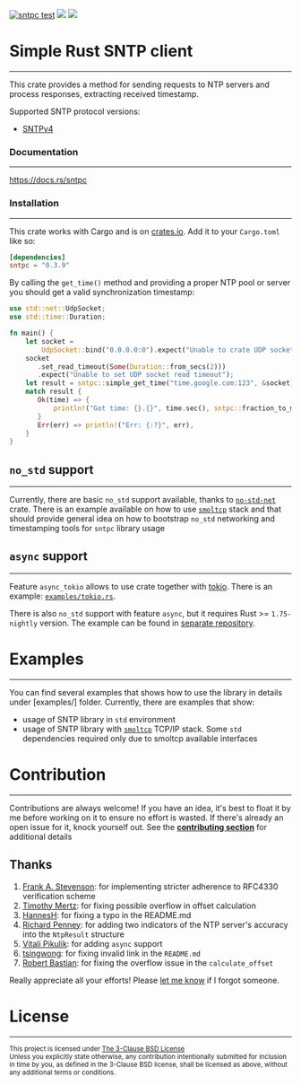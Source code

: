 [![sntpc test](https://github.com/vpetrigo/sntpc/actions/workflows/ci.yml/badge.svg)](https://github.com/vpetrigo/sntpc/actions/workflows/ci.yml)
[![](https://img.shields.io/crates/v/sntpc)](https://crates.io/crates/sntpc)
[![](https://img.shields.io/crates/l/sntpc)](https://github.com/vpetrigo/sntpc/blob/master/LICENSE.md)

# Simple Rust SNTP client

-------------------------

This crate provides a method for sending requests to NTP servers and process responses,
extracting received timestamp.

Supported SNTP protocol versions:
- [SNTPv4](https://datatracker.ietf.org/doc/html/rfc4330)

### Documentation

-----------------

https://docs.rs/sntpc

### Installation

----------------

This crate works with Cargo and is on
[crates.io](https://crates.io/crates/sntpc). Add it to your `Cargo.toml`
like so:

```toml
[dependencies]
sntpc = "0.3.9"
```

By calling the `get_time()` method and providing a proper NTP pool or server you
should get a valid synchronization timestamp:

```rust
use std::net::UdpSocket;
use std::time::Duration;

fn main() {
    let socket =
        UdpSocket::bind("0.0.0.0:0").expect("Unable to crate UDP socket");
    socket
       .set_read_timeout(Some(Duration::from_secs(2)))
       .expect("Unable to set UDP socket read timeout");
    let result = sntpc::simple_get_time("time.google.com:123", &socket);
    match result {
       Ok(time) => {
           println!("Got time: {}.{}", time.sec(), sntpc::fraction_to_milliseconds(time.sec_fraction()));
       }
       Err(err) => println!("Err: {:?}", err),
    }
}
```

## `no_std` support

-------------------

Currently, there are basic `no_std` support available, thanks to [`no-std-net`](https://crates.io/crates/no-std-net)
crate. There is an example available on how to use [`smoltcp`][smoltcp] stack and that should provide
general idea on how to bootstrap `no_std` networking and timestamping tools for `sntpc` library usage

## `async` support

-------------------

Feature `async_tokio` allows to use crate together with [tokio](https://docs.rs/tokio/latest/tokio/).
There is an example: [`examples/tokio.rs`](examples/tokio.rs).

There is also `no_std` support with feature `async`, but it requires Rust >= `1.75-nightly` version.
The example can be found in [separate repository](https://github.com/vpikulik/sntpc_embassy).

# Examples

----------

You can find several examples that shows how to use the library in details under [examples/] folder.
Currently, there are examples that show:
- usage of SNTP library in `std` environment
- usage of SNTP library with [`smoltcp`][smoltcp] TCP/IP stack. Some `std` dependencies
required only due to smoltcp available interfaces

[smoltcp]: https://github.com/smoltcp-rs/smoltcp

# Contribution

--------------

Contributions are always welcome! If you have an idea, it's best to float it by me before working on it to ensure no
effort is wasted. If there's already an open issue for it, knock yourself out. See the
[**contributing section**](CONTRIBUTING.md) for additional details

## Thanks

1. [Frank A. Stevenson](https://github.com/snakehand): for implementing stricter adherence to RFC4330 verification scheme
2. [Timothy Mertz](https://github.com/mertzt89): for fixing possible overflow in offset calculation
3. [HannesH](https://github.com/HannesGitH): for fixing a typo in the README.md
4. [Richard Penney](https://github.com/rwpenney): for adding two indicators of the NTP server's accuracy into the `NtpResult` structure 
5. [Vitali Pikulik](https://github.com/vpikulik): for adding `async` support
6. [tsingwong](https://github.com/tsingwong): for fixing invalid link in the `README.md`
7. [Robert Bastian](https://github.com/robertbastian): for fixing the overflow issue in the `calculate_offset`

Really appreciate all your efforts! Please [let me know](mailto:vladimir.petrigo@gmail.com) if I forgot someone.

# License

---------

<sup>
This project is licensed under <a href="LICENSE.md">The 3-Clause BSD License</a>
</sup>

<br/>

<sup>
Unless you explicitly state otherwise, any contribution intentionally submitted for inclusion in time by you, as
defined in the 3-Clause BSD license, shall be licensed as above, without any additional terms or
conditions.
</sup>
